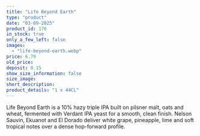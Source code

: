 ```yaml
---
title: "Life Beyond Earth"
type: "product"
date: "03-09-2025"
product_id: 176
in_stock: true
only_a_few_left: false
images:
  - "life-beyond-earth.webp"
price: 6.79
old_price:
deposit: 0.15
show_size_information: false
size_image:
short_description:
product_details: "1 x 44CL"
---
```


Life Beyond Earth is a 10% hazy triple IPA built on pilsner malt, oats and wheat, fermented with Verdant IPA yeast for a smooth, clean finish. Nelson Sauvin, Ekuanot and El Dorado deliver white grape, pineapple, lime and soft tropical notes over a dense hop-forward profile.
